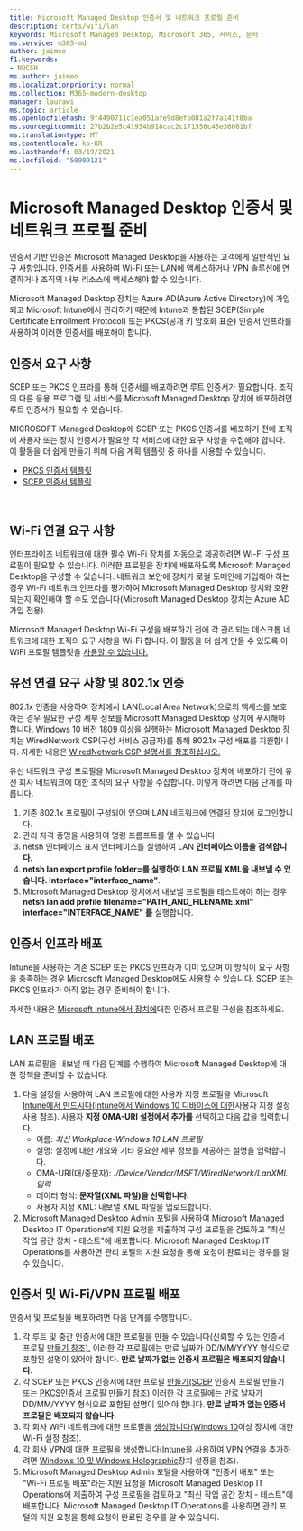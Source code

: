 ```yaml
---
title: Microsoft Managed Desktop 인증서 및 네트워크 프로필 준비
description: certs/wifi/lan
keywords: Microsoft Managed Desktop, Microsoft 365, 서비스, 문서
ms.service: m365-md
author: jaimeo
f1.keywords:
- NOCSH
ms.author: jaimeo
ms.localizationpriority: normal
ms.collection: M365-modern-desktop
manager: laurawi
ms.topic: article
ms.openlocfilehash: 9f4490711c1ea051afe9d8efb081a2f7a141f8ba
ms.sourcegitcommit: 27b2b2e5c41934b918cac2c171556c45e36661bf
ms.translationtype: MT
ms.contentlocale: ko-KR
ms.lasthandoff: 03/19/2021
ms.locfileid: "50909121"
---
```

# <a name="prepare-certificates-and-network-profiles-for-microsoft-managed-desktop"></a>Microsoft Managed Desktop 인증서 및 네트워크 프로필 준비  
 
인증서 기반 인증은 Microsoft Managed Desktop을 사용하는 고객에게 일반적인 요구 사항입니다. 인증서를 사용하여 Wi-Fi 또는 LAN에 액세스하거나 VPN 솔루션에 연결하거나 조직의 내부 리소스에 액세스해야 할 수 있습니다.   
 
Microsoft Managed Desktop 장치는 Azure AD(Azure Active Directory)에 가입되고 Microsoft Intune에서 관리하기 때문에 Intune과 통합된 SCEP(Simple Certificate Enrollment Protocol) 또는 PKCS(공개 키 암호화 표준) 인증서 인프라를 사용하여 이러한 인증서를 배포해야 합니다.    
 
## <a name="certificate-requirements"></a>인증서 요구 사항 
 
SCEP 또는 PKCS 인프라를 통해 인증서를 배포하려면 루트 인증서가 필요합니다. 조직의 다른 응용 프로그램 및 서비스를 Microsoft Managed Desktop 장치에 배포하려면 루트 인증서가 필요할 수 있습니다.    
 
MICROSOFT Managed Desktop에 SCEP 또는 PKCS 인증서를 배포하기 전에 조직에 사용자 또는 장치 인증서가 필요한 각 서비스에 대한 요구 사항을 수집해야 합니다. 이 활동을 더 쉽게 만들기 위해 다음 계획 템플릿 중 하나를 사용할 수 있습니다.  
 
- [PKCS 인증서 템플릿](https://github.com/MicrosoftDocs/microsoft-365-docs/raw/public/microsoft-365/managed-desktop/get-ready/downloads/PKCS-certificate-template.xlsx) 
- [SCEP 인증서 템플릿](https://github.com/MicrosoftDocs/microsoft-365-docs/raw/public/microsoft-365/managed-desktop/get-ready/downloads/SCEP-certificate-template.xlsx)

  
## <a name="wi-fi-connectivity-requirements"></a>Wi-Fi 연결 요구 사항

엔터프라이즈 네트워크에 대한 필수 Wi-Fi 장치를 자동으로 제공하려면 Wi-Fi 구성 프로필이 필요할 수 있습니다. 이러한 프로필을 장치에 배포하도록 Microsoft Managed Desktop을 구성할 수 있습니다. 네트워크 보안에 장치가 로컬 도메인에 가입해야 하는 경우 Wi-Fi 네트워크 인프라를 평가하여 Microsoft Managed Desktop 장치와 호환되는지 확인해야 할 수도 있습니다(Microsoft Managed Desktop 장치는 Azure AD 가입 전용). 
 
Microsoft Managed Desktop Wi-Fi 구성을 배포하기 전에 각 관리되는 데스크톱 네트워크에 대한 조직의 요구 사항을 Wi-Fi 합니다. 이 활동을 더 쉽게 만들 수 있도록 이 WiFi 프로필 템플릿을 [사용할 수 있습니다.](https://github.com/MicrosoftDocs/microsoft-365-docs/raw/public/microsoft-365/managed-desktop/get-ready/downloads/WiFi-profile-template.xlsx)
 
 
## <a name="wired-connectivity-requirements-and-8021x-authentication"></a>유선 연결 요구 사항 및 802.1x 인증 
 
802.1x 인증을 사용하여 장치에서 LAN(Local Area Network)으로의 액세스를 보호하는 경우 필요한 구성 세부 정보를 Microsoft Managed Desktop 장치에 푸시해야 합니다. Windows 10 버전 1809 이상을 실행하는 Microsoft Managed Desktop 장치는 WiredNetwork CSP(구성 서비스 공급자)를 통해 802.1x 구성 배포를 지원합니다. 자세한 내용은 [WiredNetwork CSP 설명서를 참조하십시오.](/windows/client-management/mdm/wirednetwork-csp) 
 
유선 네트워크 구성 프로필을 Microsoft Managed Desktop 장치에 배포하기 전에 유선 회사 네트워크에 대한 조직의 요구 사항을 수집합니다. 이렇게 하려면 다음 단계를 따릅니다. 
 
 
1. 기존 802.1x 프로필이 구성되어 있으며 LAN 네트워크에 연결된 장치에 로그인합니다.  
2. 관리 자격 증명을 사용하여 명령 프롬프트를 열 수 있습니다. 
3. netsh 인터페이스 표시 인터페이스를 실행하여 LAN **인터페이스 이름을 검색합니다.** 
4. **netsh lan export profile folder=를 실행하여 LAN 프로필 XML을 내보낼 수 있습니다.  Interface="interface_name"**. 
5. Microsoft Managed Desktop 장치에서 내보낼 프로필을 테스트해야 하는 경우 **netsh lan add profile filename="PATH_AND_FILENAME.xml" interface="INTERFACE_NAME" 를** 실행합니다. 
 
 
## <a name="deploy-certificate-infrastructure"></a>인증서 인프라 배포  
 
Intune을 사용하는 기존 SCEP 또는 PKCS 인프라가 이미 있으며 이 방식이 요구 사항을 충족하는 경우 Microsoft Managed Desktop에도 사용할 수 있습니다. SCEP 또는 PKCS 인프라가 아직 없는 경우 준비해야 합니다.  
 
자세한 내용은 [Microsoft Intune에서 장치에](/intune/certificates-configure)대한 인증서 프로필 구성을 참조하세요. 
 
 
 
## <a name="deploy-a-lan-profile"></a>LAN 프로필 배포 
 
LAN 프로필을 내보낼 때 다음 단계를 수행하여 Microsoft Managed Desktop에 대한 정책을 준비할 수 있습니다.   
 
1. 다음 설정을 사용하여 LAN 프로필에 대한 사용자 지정 프로필을 Microsoft [Intune에서 만드시다(Intune에서 Windows 10 디바이스에 대한](/intune/custom-settings-windows-10)사용자 지정 설정 사용 참조). 사용자 **지정 OMA-URI 설정에서** **추가를** 선택하고 다음 값을 입력합니다. 
    - 이름: *최신 Workplace-Windows 10 LAN 프로필* 
    - 설명: 설정에 대한 개요와 기타 중요한 세부 정보를 제공하는 설명을 입력합니다. 
    - OMA-URI(대/중문자): *./Device/Vendor/MSFT/WiredNetwork/LanXML 입력*
    - 데이터 형식: **문자열(XML 파일)을 선택합니다.** 
    - 사용자 지정 XML: 내보낼 XML 파일을 업로드합니다.
2. Microsoft Managed Desktop Admin 포털을 사용하여 Microsoft Managed Desktop IT Operations에 지원 요청을 제출하여 구성 프로필을 검토하고 "최신 작업 공간 장치 - 테스트"에 배포합니다. Microsoft Managed Desktop IT Operations를 사용하면 관리 포털의 지원 요청을 통해 요청이 완료되는 경우를 알 수 있습니다.
 
## <a name="deploy-certificates-and-wi-fivpn-profile"></a>인증서 및 Wi-Fi/VPN 프로필 배포 
 
 
인증서 및 프로필을 배포하려면 다음 단계를 수행합니다.

1. 각 루트 및 중간 인증서에 대한 프로필을 만들 수 있습니다(신뢰할 수 있는 인증서 프로필 [만들기 참조).](/intune/protect/certificates-configure#step-3-create-trusted-certificate-profiles) 이러한 각 프로필에는 만료 날짜가 DD/MM/YYYY 형식으로 포함된 설명이 있어야 합니다. **만료 날짜가 없는 인증서 프로필은 배포되지 않습니다.**
2. 각 SCEP 또는 PKCS 인증서에 대한 프로필 [만들기(SCEP](/intune/protect/certificates-scep-configure#create-a-scep-certificate-profile) 인증서 프로필 만들기 또는 [PKCS](/intune/protect/certficates-pfx-configure#create-a-pkcs-certificate-profile)인증서 프로필 만들기 참조) 이러한 각 프로필에는 만료 날짜가 DD/MM/YYYY 형식으로 포함된 설명이 있어야 합니다. **만료 날짜가 없는 인증서 프로필은 배포되지 않습니다.**
3. 각 회사 WiFi 네트워크에 대한 프로필을 [생성합니다(Windows 10](/intune/wi-fi-settings-windows)이상 장치에 대한 Wi-Fi 설정 참조).
4. 각 회사 VPN에 대한 프로필을 생성합니다(Intune을 사용하여 VPN 연결을 추가하려면 [Windows 10 및 Windows Holographic](/intune/vpn-settings-windows-10)장치 설정을 참조).
5. Microsoft Managed Desktop Admin 포털을 사용하여 "인증서 배포" 또는 "Wi-Fi 프로필 배포"라는 지원 요청을 Microsoft Managed Desktop IT Operations에 제출하여 구성 프로필을 검토하고 "최신 작업 공간 장치 - 테스트"에 배포합니다. Microsoft Managed Desktop IT Operations를 사용하면 관리 포털의 지원 요청을 통해 요청이 완료된 경우를 알 수 있습니다. 
 
